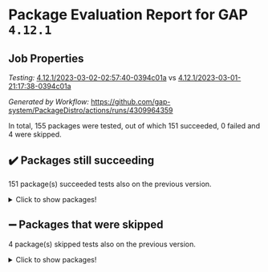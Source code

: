 # Package Evaluation Report for GAP `4.12.1`

## Job Properties

*Testing:* [4.12.1/2023-03-02-02:57:40-0394c01a](https://github.com/gap-system/PackageDistro/blob/data/reports/4.12.1/2023-03-02-02:57:40-0394c01a) vs [4.12.1/2023-03-01-21:17:38-0394c01a](https://github.com/gap-system/PackageDistro/blob/data/reports/4.12.1/2023-03-01-21:17:38-0394c01a)

*Generated by Workflow:* https://github.com/gap-system/PackageDistro/actions/runs/4309964359

In total, 155 packages were tested, out of which 151 succeeded, 0 failed and 4 were skipped.

## :heavy_check_mark: Packages still succeeding

151 package(s) succeeded tests also on the previous version.
<details><summary>Click to show packages!</summary>

- 4ti2interface 2023.02-04 [(success)](https://github.com/gap-system/PackageDistro/actions/runs/4309964359/jobs/7518086021)
- ace 5.6.2 [(success)](https://github.com/gap-system/PackageDistro/actions/runs/4309964359/jobs/7518086114)
- aclib 1.3.2 [(success)](https://github.com/gap-system/PackageDistro/actions/runs/4309964359/jobs/7518086204)
- agt 0.3.1 [(success)](https://github.com/gap-system/PackageDistro/actions/runs/4309964359/jobs/7518086279)
- alnuth 3.2.1 [(success)](https://github.com/gap-system/PackageDistro/actions/runs/4309964359/jobs/7518086365)
- anupq 3.3.0 [(success)](https://github.com/gap-system/PackageDistro/actions/runs/4309964359/jobs/7518086440)
- atlasrep 2.1.6 [(success)](https://github.com/gap-system/PackageDistro/actions/runs/4309964359/jobs/7518086506)
- autodoc 2022.10.20 [(success)](https://github.com/gap-system/PackageDistro/actions/runs/4309964359/jobs/7518086573)
- automata 1.15 [(success)](https://github.com/gap-system/PackageDistro/actions/runs/4309964359/jobs/7518086643)
- automgrp 1.3.2 [(success)](https://github.com/gap-system/PackageDistro/actions/runs/4309964359/jobs/7518086716)
- autpgrp 1.11 [(success)](https://github.com/gap-system/PackageDistro/actions/runs/4309964359/jobs/7518086781)
- cap 2023.03-01 [(success)](https://github.com/gap-system/PackageDistro/actions/runs/4309964359/jobs/7518086855)
- caratinterface 2.3.4 [(success)](https://github.com/gap-system/PackageDistro/actions/runs/4309964359/jobs/7518086943)
- cddinterface 2022.11.01 [(success)](https://github.com/gap-system/PackageDistro/actions/runs/4309964359/jobs/7518087023)
- circle 1.6.6 [(success)](https://github.com/gap-system/PackageDistro/actions/runs/4309964359/jobs/7518087095)
- classicpres 1.22 [(success)](https://github.com/gap-system/PackageDistro/actions/runs/4309964359/jobs/7518087177)
- cohomolo 1.6.11 [(success)](https://github.com/gap-system/PackageDistro/actions/runs/4309964359/jobs/7518087265)
- congruence 1.2.5 [(success)](https://github.com/gap-system/PackageDistro/actions/runs/4309964359/jobs/7518087337)
- corelg 1.56 [(success)](https://github.com/gap-system/PackageDistro/actions/runs/4309964359/jobs/7518087420)
- crime 1.6 [(success)](https://github.com/gap-system/PackageDistro/actions/runs/4309964359/jobs/7518087503)
- crisp 1.4.6 [(success)](https://github.com/gap-system/PackageDistro/actions/runs/4309964359/jobs/7518087591)
- crypting 0.10.4 [(success)](https://github.com/gap-system/PackageDistro/actions/runs/4309964359/jobs/7518087682)
- cryst 4.1.25 [(success)](https://github.com/gap-system/PackageDistro/actions/runs/4309964359/jobs/7518087771)
- crystcat 1.1.10 [(success)](https://github.com/gap-system/PackageDistro/actions/runs/4309964359/jobs/7518087849)
- ctbllib 1.3.4 [(success)](https://github.com/gap-system/PackageDistro/actions/runs/4309964359/jobs/7518087925)
- cubefree 1.19 [(success)](https://github.com/gap-system/PackageDistro/actions/runs/4309964359/jobs/7518088018)
- curlinterface 2.3.1 [(success)](https://github.com/gap-system/PackageDistro/actions/runs/4309964359/jobs/7518088116)
- cvec 2.7.6 [(success)](https://github.com/gap-system/PackageDistro/actions/runs/4309964359/jobs/7518088188)
- datastructures 0.3.0 [(success)](https://github.com/gap-system/PackageDistro/actions/runs/4309964359/jobs/7518088279)
- deepthought 1.0.6 [(success)](https://github.com/gap-system/PackageDistro/actions/runs/4309964359/jobs/7518088375)
- design 1.8 [(success)](https://github.com/gap-system/PackageDistro/actions/runs/4309964359/jobs/7518088479)
- difsets 2.3.1 [(success)](https://github.com/gap-system/PackageDistro/actions/runs/4309964359/jobs/7518088591)
- digraphs 1.6.1 [(success)](https://github.com/gap-system/PackageDistro/actions/runs/4309964359/jobs/7518088677)
- edim 1.3.6 [(success)](https://github.com/gap-system/PackageDistro/actions/runs/4309964359/jobs/7518088738)
- example 4.3.4 [(success)](https://github.com/gap-system/PackageDistro/actions/runs/4309964359/jobs/7518088816)
- examplesforhomalg 2023.02-04 [(success)](https://github.com/gap-system/PackageDistro/actions/runs/4309964359/jobs/7518088889)
- factint 1.6.3 [(success)](https://github.com/gap-system/PackageDistro/actions/runs/4309964359/jobs/7518088984)
- ferret 1.0.9 [(success)](https://github.com/gap-system/PackageDistro/actions/runs/4309964359/jobs/7518089067)
- fga 1.4.0 [(success)](https://github.com/gap-system/PackageDistro/actions/runs/4309964359/jobs/7518089144)
- fining 1.5.5 [(success)](https://github.com/gap-system/PackageDistro/actions/runs/4309964359/jobs/7518089245)
- float 1.0.3 [(success)](https://github.com/gap-system/PackageDistro/actions/runs/4309964359/jobs/7518089338)
- format 1.4.3 [(success)](https://github.com/gap-system/PackageDistro/actions/runs/4309964359/jobs/7518089425)
- forms 1.2.9 [(success)](https://github.com/gap-system/PackageDistro/actions/runs/4309964359/jobs/7518089592)
- fplsa 1.2.6 [(success)](https://github.com/gap-system/PackageDistro/actions/runs/4309964359/jobs/7518089701)
- fr 2.4.12 [(success)](https://github.com/gap-system/PackageDistro/actions/runs/4309964359/jobs/7518089811)
- francy 1.2.5 [(success)](https://github.com/gap-system/PackageDistro/actions/runs/4309964359/jobs/7518089905)
- fwtree 1.3 [(success)](https://github.com/gap-system/PackageDistro/actions/runs/4309964359/jobs/7518089983)
- gapdoc 1.6.6 [(success)](https://github.com/gap-system/PackageDistro/actions/runs/4309964359/jobs/7518090087)
- gauss 2023.02-04 [(success)](https://github.com/gap-system/PackageDistro/actions/runs/4309964359/jobs/7518090214)
- gaussforhomalg 2023.02-04 [(success)](https://github.com/gap-system/PackageDistro/actions/runs/4309964359/jobs/7518090317)
- gbnp 1.0.5 [(success)](https://github.com/gap-system/PackageDistro/actions/runs/4309964359/jobs/7518090424)
- generalizedmorphismsforcap 2023.02-01 [(success)](https://github.com/gap-system/PackageDistro/actions/runs/4309964359/jobs/7518090517)
- genss 1.6.8 [(success)](https://github.com/gap-system/PackageDistro/actions/runs/4309964359/jobs/7518090603)
- gradedmodules 2023.02-04 [(success)](https://github.com/gap-system/PackageDistro/actions/runs/4309964359/jobs/7518090693)
- gradedringforhomalg 2023.02-04 [(success)](https://github.com/gap-system/PackageDistro/actions/runs/4309964359/jobs/7518090811)
- grape 4.9.0 [(success)](https://github.com/gap-system/PackageDistro/actions/runs/4309964359/jobs/7518090936)
- groupoids 1.73 [(success)](https://github.com/gap-system/PackageDistro/actions/runs/4309964359/jobs/7518091020)
- grpconst 2.6.4 [(success)](https://github.com/gap-system/PackageDistro/actions/runs/4309964359/jobs/7518091107)
- guarana 0.96.3 [(success)](https://github.com/gap-system/PackageDistro/actions/runs/4309964359/jobs/7518091181)
- guava 3.18 [(success)](https://github.com/gap-system/PackageDistro/actions/runs/4309964359/jobs/7518091258)
- hap 1.53 [(success)](https://github.com/gap-system/PackageDistro/actions/runs/4309964359/jobs/7518091358)
- hapcryst 0.1.15 [(success)](https://github.com/gap-system/PackageDistro/actions/runs/4309964359/jobs/7518091437)
- hecke 1.5.3 [(success)](https://github.com/gap-system/PackageDistro/actions/runs/4309964359/jobs/7518091508)
- help 3.5 [(success)](https://github.com/gap-system/PackageDistro/actions/runs/4309964359/jobs/7518091627)
- homalg 2023.02-05 [(success)](https://github.com/gap-system/PackageDistro/actions/runs/4309964359/jobs/7518091697)
- homalgtocas 2023.02-04 [(success)](https://github.com/gap-system/PackageDistro/actions/runs/4309964359/jobs/7518091790)
- idrel 2.45 [(success)](https://github.com/gap-system/PackageDistro/actions/runs/4309964359/jobs/7518091890)
- images 1.3.1 [(success)](https://github.com/gap-system/PackageDistro/actions/runs/4309964359/jobs/7518091990)
- intpic 0.3.0 [(success)](https://github.com/gap-system/PackageDistro/actions/runs/4309964359/jobs/7518092062)
- io 4.8.1 [(success)](https://github.com/gap-system/PackageDistro/actions/runs/4309964359/jobs/7518092129)
- io_forhomalg 2023.02-04 [(success)](https://github.com/gap-system/PackageDistro/actions/runs/4309964359/jobs/7518092201)
- irredsol 1.4.4 [(success)](https://github.com/gap-system/PackageDistro/actions/runs/4309964359/jobs/7518092297)
- json 2.1.1 [(success)](https://github.com/gap-system/PackageDistro/actions/runs/4309964359/jobs/7518092413)
- jupyterkernel 1.5.0 [(success)](https://github.com/gap-system/PackageDistro/actions/runs/4309964359/jobs/7518092495)
- jupyterviz 1.5.6 [(success)](https://github.com/gap-system/PackageDistro/actions/runs/4309964359/jobs/7518092597)
- kan 1.35 [(success)](https://github.com/gap-system/PackageDistro/actions/runs/4309964359/jobs/7518092699)
- kbmag 1.5.11 [(success)](https://github.com/gap-system/PackageDistro/actions/runs/4309964359/jobs/7518092788)
- laguna 3.9.6 [(success)](https://github.com/gap-system/PackageDistro/actions/runs/4309964359/jobs/7518092856)
- liealgdb 2.2.1 [(success)](https://github.com/gap-system/PackageDistro/actions/runs/4309964359/jobs/7518092937)
- liepring 2.8 [(success)](https://github.com/gap-system/PackageDistro/actions/runs/4309964359/jobs/7518093052)
- liering 2.4.2 [(success)](https://github.com/gap-system/PackageDistro/actions/runs/4309964359/jobs/7518093126)
- linearalgebraforcap 2023.03-01 [(success)](https://github.com/gap-system/PackageDistro/actions/runs/4309964359/jobs/7518093193)
- localizeringforhomalg 2023.02-04 [(success)](https://github.com/gap-system/PackageDistro/actions/runs/4309964359/jobs/7518093336)
- loops 3.4.3 [(success)](https://github.com/gap-system/PackageDistro/actions/runs/4309964359/jobs/7518093435)
- lpres 1.0.3 [(success)](https://github.com/gap-system/PackageDistro/actions/runs/4309964359/jobs/7518093541)
- majoranaalgebras 1.5.1 [(success)](https://github.com/gap-system/PackageDistro/actions/runs/4309964359/jobs/7518093688)
- mapclass 1.4.6 [(success)](https://github.com/gap-system/PackageDistro/actions/runs/4309964359/jobs/7518093773)
- matgrp 0.70 [(success)](https://github.com/gap-system/PackageDistro/actions/runs/4309964359/jobs/7518093874)
- matricesforhomalg 2023.02-04 [(success)](https://github.com/gap-system/PackageDistro/actions/runs/4309964359/jobs/7518093977)
- modisom 2.5.4 [(success)](https://github.com/gap-system/PackageDistro/actions/runs/4309964359/jobs/7518094063)
- modulepresentationsforcap 2023.02-03 [(success)](https://github.com/gap-system/PackageDistro/actions/runs/4309964359/jobs/7518094131)
- modules 2023.02-04 [(success)](https://github.com/gap-system/PackageDistro/actions/runs/4309964359/jobs/7518094216)
- monoidalcategories 2023.02-05 [(success)](https://github.com/gap-system/PackageDistro/actions/runs/4309964359/jobs/7518094347)
- nconvex 2022.09-01 [(success)](https://github.com/gap-system/PackageDistro/actions/runs/4309964359/jobs/7518094442)
- nilmat 1.4.2 [(success)](https://github.com/gap-system/PackageDistro/actions/runs/4309964359/jobs/7518094508)
- nock 1.5 [(success)](https://github.com/gap-system/PackageDistro/actions/runs/4309964359/jobs/7518094576)
- normalizinterface 1.3.5 [(success)](https://github.com/gap-system/PackageDistro/actions/runs/4309964359/jobs/7518094649)
- nq 2.5.9 [(success)](https://github.com/gap-system/PackageDistro/actions/runs/4309964359/jobs/7518094725)
- numericalsgps 1.3.1 [(success)](https://github.com/gap-system/PackageDistro/actions/runs/4309964359/jobs/7518094799)
- openmath 11.5.3 [(success)](https://github.com/gap-system/PackageDistro/actions/runs/4309964359/jobs/7518094873)
- orb 4.9.0 [(success)](https://github.com/gap-system/PackageDistro/actions/runs/4309964359/jobs/7518094993)
- packagemanager 1.4.0 [(success)](https://github.com/gap-system/PackageDistro/actions/runs/4309964359/jobs/7518095063)
- patternclass 2.4.3 [(success)](https://github.com/gap-system/PackageDistro/actions/runs/4309964359/jobs/7518095133)
- permut 2.0.4 [(success)](https://github.com/gap-system/PackageDistro/actions/runs/4309964359/jobs/7518095216)
- polenta 1.3.10 [(success)](https://github.com/gap-system/PackageDistro/actions/runs/4309964359/jobs/7518095308)
- polymaking 0.8.6 [(success)](https://github.com/gap-system/PackageDistro/actions/runs/4309964359/jobs/7518095410)
- primgrp 3.4.4 [(success)](https://github.com/gap-system/PackageDistro/actions/runs/4309964359/jobs/7518095593)
- profiling 2.5.2 [(success)](https://github.com/gap-system/PackageDistro/actions/runs/4309964359/jobs/7518095705)
- qpa 1.34 [(success)](https://github.com/gap-system/PackageDistro/actions/runs/4309964359/jobs/7518095810)
- quagroup 1.8.3 [(success)](https://github.com/gap-system/PackageDistro/actions/runs/4309964359/jobs/7518095926)
- radiroot 2.9 [(success)](https://github.com/gap-system/PackageDistro/actions/runs/4309964359/jobs/7518096056)
- rcwa 4.7.1 [(success)](https://github.com/gap-system/PackageDistro/actions/runs/4309964359/jobs/7518096188)
- rds 1.8 [(success)](https://github.com/gap-system/PackageDistro/actions/runs/4309964359/jobs/7518096339)
- recog 1.4.2 [(success)](https://github.com/gap-system/PackageDistro/actions/runs/4309964359/jobs/7518096455)
- repndecomp 1.3.0 [(success)](https://github.com/gap-system/PackageDistro/actions/runs/4309964359/jobs/7518096579)
- repsn 3.1.0 [(success)](https://github.com/gap-system/PackageDistro/actions/runs/4309964359/jobs/7518096697)
- resclasses 4.7.3 [(success)](https://github.com/gap-system/PackageDistro/actions/runs/4309964359/jobs/7518096816)
- ringsforhomalg 2023.02-05 [(success)](https://github.com/gap-system/PackageDistro/actions/runs/4309964359/jobs/7518096909)
- sco 2023.02-04 [(success)](https://github.com/gap-system/PackageDistro/actions/runs/4309964359/jobs/7518097046)
- scscp 2.4.1 [(success)](https://github.com/gap-system/PackageDistro/actions/runs/4309964359/jobs/7518097142)
- semigroups 5.2.0 [(success)](https://github.com/gap-system/PackageDistro/actions/runs/4309964359/jobs/7518097248)
- sglppow 2.3 [(success)](https://github.com/gap-system/PackageDistro/actions/runs/4309964359/jobs/7518097376)
- sgpviz 0.999.5 [(success)](https://github.com/gap-system/PackageDistro/actions/runs/4309964359/jobs/7518097475)
- simpcomp 2.1.14 [(success)](https://github.com/gap-system/PackageDistro/actions/runs/4309964359/jobs/7518097592)
- singular 2023.02.09 [(success)](https://github.com/gap-system/PackageDistro/actions/runs/4309964359/jobs/7518097697)
- sl2reps 1.1 [(success)](https://github.com/gap-system/PackageDistro/actions/runs/4309964359/jobs/7518097789)
- sla 1.5.3 [(success)](https://github.com/gap-system/PackageDistro/actions/runs/4309964359/jobs/7518097892)
- smallgrp 1.5.2 [(success)](https://github.com/gap-system/PackageDistro/actions/runs/4309964359/jobs/7518097958)
- smallsemi 0.6.13 [(success)](https://github.com/gap-system/PackageDistro/actions/runs/4309964359/jobs/7518098059)
- sonata 2.9.6 [(success)](https://github.com/gap-system/PackageDistro/actions/runs/4309964359/jobs/7518098153)
- sophus 1.27 [(success)](https://github.com/gap-system/PackageDistro/actions/runs/4309964359/jobs/7518098244)
- spinsym 1.5.2 [(success)](https://github.com/gap-system/PackageDistro/actions/runs/4309964359/jobs/7518098339)
- standardff 0.9.4 [(success)](https://github.com/gap-system/PackageDistro/actions/runs/4309964359/jobs/7518098451)
- symbcompcc 1.3.2 [(success)](https://github.com/gap-system/PackageDistro/actions/runs/4309964359/jobs/7518098533)
- thelma 1.3 [(success)](https://github.com/gap-system/PackageDistro/actions/runs/4309964359/jobs/7518098642)
- tomlib 1.2.9 [(success)](https://github.com/gap-system/PackageDistro/actions/runs/4309964359/jobs/7518098746)
- toolsforhomalg 2023.02-06 [(success)](https://github.com/gap-system/PackageDistro/actions/runs/4309964359/jobs/7518098857)
- toric 1.9.5 [(success)](https://github.com/gap-system/PackageDistro/actions/runs/4309964359/jobs/7518098922)
- toricvarieties 2022.07.13 [(success)](https://github.com/gap-system/PackageDistro/actions/runs/4309964359/jobs/7518098996)
- transgrp 3.6.3 [(success)](https://github.com/gap-system/PackageDistro/actions/runs/4309964359/jobs/7518099097)
- ugaly 4.0.3 [(success)](https://github.com/gap-system/PackageDistro/actions/runs/4309964359/jobs/7518099210)
- unipot 1.5 [(success)](https://github.com/gap-system/PackageDistro/actions/runs/4309964359/jobs/7518099293)
- unitlib 4.2.0 [(success)](https://github.com/gap-system/PackageDistro/actions/runs/4309964359/jobs/7518099373)
- utils 0.82 [(success)](https://github.com/gap-system/PackageDistro/actions/runs/4309964359/jobs/7518099445)
- uuid 0.7 [(success)](https://github.com/gap-system/PackageDistro/actions/runs/4309964359/jobs/7518099567)
- walrus 0.9991 [(success)](https://github.com/gap-system/PackageDistro/actions/runs/4309964359/jobs/7518099685)
- wedderga 4.10.3 [(success)](https://github.com/gap-system/PackageDistro/actions/runs/4309964359/jobs/7518099801)
- xmod 2.91 [(success)](https://github.com/gap-system/PackageDistro/actions/runs/4309964359/jobs/7518099902)
- xmodalg 1.23 [(success)](https://github.com/gap-system/PackageDistro/actions/runs/4309964359/jobs/7518099981)
- yangbaxter 0.10.3 [(success)](https://github.com/gap-system/PackageDistro/actions/runs/4309964359/jobs/7518100050)
- zeromqinterface 0.14 [(success)](https://github.com/gap-system/PackageDistro/actions/runs/4309964359/jobs/7518100144)
</details>

## :heavy_minus_sign: Packages that were skipped

4 package(s) skipped tests also on the previous version.
<details><summary>Click to show packages!</summary>

- browse 1.8.20 [(skipped)](https://github.com/gap-system/PackageDistro/actions/runs/4309964359/jobs/7517919945)
- itc 1.5.1 [(skipped)](https://github.com/gap-system/PackageDistro/actions/runs/4309964359/jobs/7517919945)
- polycyclic 2.16 [(skipped)](https://github.com/gap-system/PackageDistro/actions/runs/4309964359/jobs/7517919945)
- xgap 4.31 [(skipped)](https://github.com/gap-system/PackageDistro/actions/runs/4309964359/jobs/7517919945)
</details>

